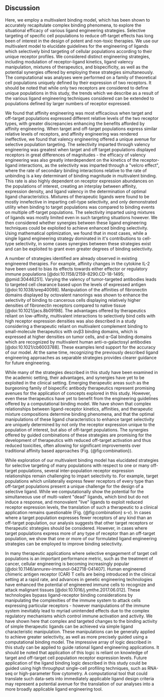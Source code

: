 ## Discussion

<!-- Summary. -->

Here, we employ a multivalent binding model, which has been shown to accurately recapitulate complex binding phenomena, to explore the situational efficacy of various ligand engineering strategies. Selective targeting of specific cell populations to reduce off-target effects has long been of interest in the design of potent and non-toxic therapies. We use our multivalent model to elucidate guidelines for the engineering of ligands which selectively bind targeting of cellular populations according to their unique receptor profiles. We considered distinct engineering strategies, including modulation of receptor-ligand kinetics, ligand valency manipulation, mixtures of therapeutics, and bispecificity, as well as the potential synergies offered by employing these strategies simultaneously. The computational was analyses were performed on a family of theoretical cell populations uniquely defined by their expression of two receptors. It should be noted that while only two receptors are considered to define unique populations in this study, the trends which we describe as a result of the various ligand engineering techniques considered can be extended to populations defined by larger numbers of receptor expressed.

We found that affinity engineering was most efficacious when target and off-target populations expressed different relative levels of the two receptor types, with greater discrepancies enhancing the benefits afforded by affinity engineering. When target and off-target populations express similar relative levels of receptors, and affinity engineering was rendered ineffective, we found that valency engineering offered a unique avenue for selective population targeting. The selectivity imparted through valency engineering was greatest when target and off target populations displayed receptors in great differences of magnitudes - the efficacy of valency engineering was also greatly interdependent on the kinetics of the receptor-ligand interactions, as the selectivity was imparted through a "velcro effect", where the rate of secondary binding interactions relative to the rate of unbinding is a key determinant of binding magnitude in multivalent binding. This rate is also highly dependent on receptor expression abundances on the populations of interest, creating an interplay between affinity, expression density, and ligand valency in the determination of optimal ligand characteristics. Mixtures of therapeutic ligands were found to be mostly innefective in imparting cell-type selectivity, and only demonstrated utility when binding to target populations was compared to binding events on multiple off-target populations. The selectivity imparted using mixtures of ligands was mostly limited even in such targeting situations however. We then considered whether synergies between these ligand engineering techniques could be exploited to achieve enhanced binding selectivity. Using mathematical optimization, we found that in most cases, while a single ligand engineering strategy dominated in it's contributions to cell-type selectivity, in some cases synergies between these strategies exist and can be exploited to grant even greater degrees of binding selectivity.

<!-- A number of strategies are already employed. -->

A number of strategies identified are already observed in existing engineered therapies. For example, affinity changes in the cytokine IL-2 have been used to bias its effects towards either effector or regulatory immune populations [@doi:10.1158/2159-8290.CD-18-1495; @pmid:30446251]. Varying the valency of tumor-targeted antibodies leads to targeted cell clearance based upon the levels of expressed antigen [@doi:10.1038/srep40098]. Manipulation of the affinities of fibronectin domains displayed by octovalent nanorings was shown to enhance the selectivity of binding to cancerous cells displaying relatively higher densities of fibronectin receptors compared to native tissue [@doi:10.1021/jacs.8b09198]. The advantages offered by therapeutics reliant on low-affinity, multivalent interactions to selectively bind cells with high receptor expression densities was also described in a study considering a therapeutic reliant on multivalent complement binding to small-molecule therapeutics with αvβ3 binding domains, which is expressed at higher densities on tumor cells, and ⍺-Gal binding domains which are recognized by multivalent human anti-α-galactosyl antibodies [@doi:10.1021/cb6003788]. These examples lend support for the accuracy of our model. At the same time, recognizing the previously described ligand engineering approaches as separable strategies provides clearer guidance for future engineering.

<!-- Still need to implement others. -->

While many of the strategies described in this study have been examined in the academic setting, their advantages, and synergies have yet to be exploited in the clinical setting. Emerging therapeutic areas such as the burgeoning family of bispecific antibody therapeutics represent promising avenues for the application of concepts explored in this study. However, even these therapeutics have yet to benefit from the engineering guidelines offered by a computational binding model. We have shown that complex relationships between ligand-receptor kinetics, affinities, and therapeutic mixture compositions determine binding phenomena, and that the optimal manipulations of these ligand characteristics to enhance target selectivity are uniquely determined by not only the receptor expression unique to the population of interest, but also of off-target populations. The synergies offered by guided combinations of these strategies are promising for the development of therapeutics with reduced off-target activation and thus reduced toxicities, often allowing for significant improvements over traditional affinity based approaches (Fig. {@fig:combination}).

<!-- No strategies for NOT relationships. -->

While exploration of our multivalent binding model has elucidated strategies for selective targeting of many populations with respect to one or many off-target populations, several inter-population receptor expression relationships remain challenging to impart selectivity to. For example, target populations which unilaterally express fewer receptors of every type than off-target populations present a unique challenge for the design of a selective ligand. While we computationally show the potential for the simultaneous use of multi-valent "dead" ligands, which bind but do not induce a response, and monovalent "live" ligands to exploit reduced receptor expression levels, the translation of such a therapeutic to a clinical application remains questionable (Fig. {@fig:combination} s-v). In cases where a target population expresses fewer receptors of any kind than an off-target population, our analysis suggests that other target receptors or therapeutic strategies should be considered. However, in cases where target populations express more of any type of receptor than an off-target population, we show that one or more of our formulated ligand engineering strategies can be employed to improve binding selectivity.

<!-- Impressive range of logic can be built without cells involved. -->

In many therapeutic applications where selective engagement of target cell populations is an important performance metric, such as the treatment of cancer, cellular engineering is becoming increasingly popular [@doi:10.1146/annurev-immunol-042718-041407]. Human engineered chimeric antigen receptor (CAR) T cells are being introduced in the clinical setting at a rapid rate, and advances in genetic engineering technologies have enhanced the potential of engineered immune cells to recognize and attack malignant tissues [@doi:10.1016/j.ymthe.2017.06.012]. These technologies bypass ligand-receptor binding considerations by manipulating the complexities of the immune system to attack cells expressing particular receptors - however manipulations of the immune system inevitably lead to myriad unintended effects due to the complex regulatory mechanisms which control immune activation and activity. We have shown here that complex and targeted changes to the binding activity of simple therapeutic ligands can be achieved via simple ligand characteristic manipulation. These manipulations can be generally applied to achieve greater selectivity, as well as more precisely guided using a computational binding model. The impressive array of logic described in this study can be applied to guide rational ligand engineering applications. It should be noted that application of this logic is reliant on knowledge of target and off-target cell population receptor expression levels. Future application of the ligand binding logic described in this study could be guided using high throughput single-cell profiling techniques, such as RNA-seq or high-parameter flow cytometry. A computational tool that could translate such data-sets into immediately applicable ligand design criteria may represent a potential avenue for the translation of our analyses into a more broadly applicable ligand engineering tool.